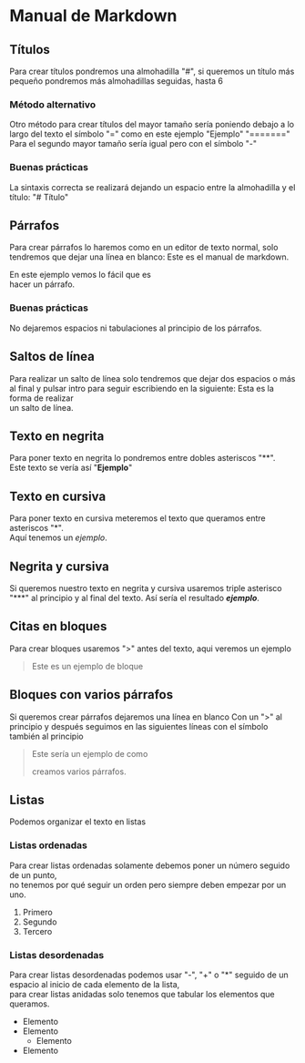 # Manual de Markdown
## Títulos
Para crear títulos pondremos una almohadilla "#", si queremos un título más pequeño pondremos más almohadillas seguidas, hasta 6

### Método alternativo
Otro método para crear títulos del mayor tamaño sería poniendo debajo a lo largo del texto el símbolo "=" como en este ejemplo
"Ejemplo"
"======="
Para el segundo mayor tamaño sería igual pero con el símbolo "-"

### Buenas prácticas
La sintaxis correcta se realizará dejando un espacio entre la almohadilla y el título:
"# Título"

## Párrafos
Para crear párrafos lo haremos como en un editor de texto normal, solo tendremos que dejar una línea en blanco:
Este es el manual de markdown.

En este ejemplo vemos lo fácil que es  
hacer un párrafo.

### Buenas prácticas
No dejaremos espacios ni tabulaciones al principio de los párrafos.

## Saltos de línea
Para realizar un salto de línea solo tendremos que dejar dos espacios o más al final y pulsar intro para seguir escribiendo en la siguiente:
Esta es la forma de realizar  
un salto de línea.  

## Texto en negrita  
Para poner texto en negrita lo pondremos entre dobles asteriscos "**".  
Este texto se vería así "**Ejemplo**"  

## Texto en cursiva
Para poner texto en cursiva meteremos el texto que queramos entre asteriscos "*".  
Aquí tenemos un *ejemplo*.  

## Negrita y cursiva
Si queremos nuestro texto en negrita y cursiva usaremos triple asterisco "***" al principio y al final del texto.
Así sería el resultado ***ejemplo***.

## Citas en bloques
Para crear bloques usaremos ">" antes del texto, aqui veremos un ejemplo
>Este es un ejemplo de bloque

## Bloques con varios párrafos
Si queremos crear párrafos dejaremos una línea en blanco Con un ">" al principio y después seguimos en las siguientes líneas con el símbolo también al principio
>Este sería un ejemplo de como
>
>creamos varios párrafos.

## Listas  
Podemos organizar el texto en listas

### Listas ordenadas
Para crear listas ordenadas solamente debemos poner un número seguido de un punto,  
no tenemos por qué seguir un orden pero siempre deben empezar por un uno.
1. Primero
2. Segundo
3. Tercero

### Listas desordenadas
Para crear listas desordenadas podemos usar "-", "+" o "*" seguido de un espacio al inicio de cada elemento de la lista,  
para crear listas anidadas solo tenemos que tabular los elementos que queramos.
+ Elemento
+ Elemento
  + Elemento
+ Elemento







                        








